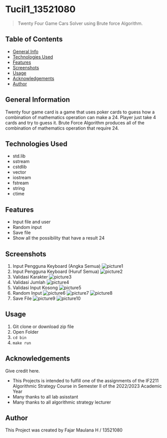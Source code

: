   # Tucil1_13521080
> Twenty Four Game Cars Solver using Brute force Algorithm.

## Table of Contents
* [General Info](#general-information)
* [Technologies Used](#technologies-used)
* [Features](#features)
* [Screenshots](#screenshots)
* [Usage](#usage)
* [Acknowledgements](#acknowledgements)
* [Author](#Author)
<!-- * [License](#license) -->


## General Information
Twenty four game card is a game that uses poker cards to guess how a combination of mathematics operation can make a 24. Player just take 4 cards and try to guess it. Brute Force Algorithm produces all of the combination of mathematics operation that require 24.
<!-- You don't have to answer all the questions - just the ones relevant to your project. -->


## Technologies Used
- std.lib
- sstream
- cstdlib
- vector
- iostream
- fstream
- string
- ctime


## Features
- Input file and user
- Random input
- Save file
- Show all the possibility that have a result 24


## Screenshots
1.	Input Pengguna Keyboard (Angka Semua)
  ![picture1](./img/Picture1.png)
2. Input Pengguna Keyboard (Huruf Semua)
  ![picture2](./img/Picture2.png)
3. Validasi Karakter
  ![picture3](./img/Picture3.png)
4. Validasi Jumlah
  ![picture4](./img/Picture4.png)
5. Validasi Input Kosong
  ![picture5](./img/Picture5.png)
6. Random Input
  ![picture6](./img/Picture6.png)
  ![picture7](./img/Picture7.png)
  ![picture8](./img/Picture8.png)
7. Save File
  ![picture9](./img/Picture9.png)
  ![picture10](./img/Picture10.png)

<!-- If you have screenshots you'd like to share, include them here. -->
## Usage

1. Git clone or download zip file 
2. Open Folder
3. `cd bin`
4. `make run`

## Acknowledgements
Give credit here.
- This Projects is intended to fulfill one of the assignments of the IF2211 Algorithmic Strategy  Course in Semester II of the 2022/2023 Academic Year
- Many thanks to all lab asisstant
- Many thanks to all algorithmic strategy lecturer


## Author
This Project was created by Fajar Maulana H / 13521080


<!-- Optional -->
<!-- ## License -->
<!-- This project is open source and available under the [... License](). -->

<!-- You don't have to include all sections - just the one's relevant to your project -->

